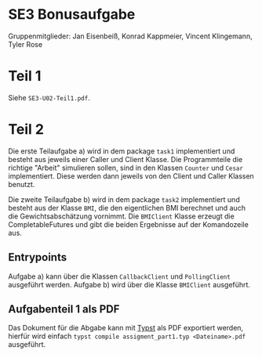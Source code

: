 # SE3 Bonusaufgabe
Gruppenmitglieder: Jan Eisenbeiß, Konrad Kappmeier, Vincent Klingemann, Tyler Rose

# Teil 1
Siehe `SE3-U02-Teil1.pdf`.

# Teil 2
Die erste Teilaufgabe a) wird in dem package `task1` implementiert und besteht aus jeweils einer Caller und Client Klasse.
Die Programmteile die richtige "Arbeit" simulieren sollen, sind in den Klassen `Counter` und `Cesar` implementiert.
Diese werden dann jeweils von den Client und Caller Klassen benutzt.

Die zweite Teilaufgabe b) wird in dem package `task2` implementiert und besteht aus der Klasse `BMI`, die den eigentlichen BMI berechnet und auch die Gewichtsabschätzung vornimmt.
Die `BMIClient` Klasse erzeugt die CompletableFutures und gibt die beiden Ergebnisse auf der Komandozeile aus.

## Entrypoints
Aufgabe a) kann über die Klassen `CallbackClient` und `PollingClient` ausgeführt werden.
Aufgabe b) wird über die Klasse `BMIClient` ausgeführt.

## Aufgabenteil 1 als PDF
Das Dokument für die Abgabe kann mit [Typst](https://github.com/typst/typst) als PDF exportiert werden, 
hierfür wird einfach `typst compile assigment_part1.typ <Dateiname>.pdf` ausgeführt.
